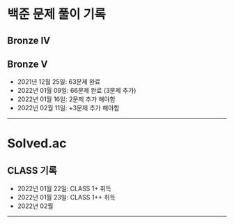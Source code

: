 # 백준 문제 풀이 기록
## Bronze IV
## Bronze V
* 2021년 12월 25일: 63문제 완료
* 2022년 01월 09일: 66문제 완료 (3문제 추가)
* 2022년 01월 16일: 2문제 추가 해야함
* 2022년 02월 11일: +3문제 추가 해야함
-----------
# Solved.ac
## CLASS 기록
* 2022년 01월 22일: CLASS 1+  취득
* 2022년 01월 23일: CLASS 1++ 취득
* 2022년 02월 
-----------
